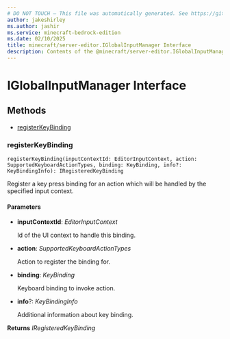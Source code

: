 ```yaml
---
# DO NOT TOUCH — This file was automatically generated. See https://github.com/mojang/minecraftapidocsgenerator to modify descriptions, examples, etc.
author: jakeshirley
ms.author: jashir
ms.service: minecraft-bedrock-edition
ms.date: 02/10/2025
title: minecraft/server-editor.IGlobalInputManager Interface
description: Contents of the @minecraft/server-editor.IGlobalInputManager class.
---
```

# IGlobalInputManager Interface

## Methods
- [registerKeyBinding](#registerkeybinding)

### **registerKeyBinding**
`
registerKeyBinding(inputContextId: EditorInputContext, action: SupportedKeyboardActionTypes, binding: KeyBinding, info?: KeyBindingInfo): IRegisteredKeyBinding
`

Register a key press binding for an action which will be handled by the specified input context.

#### **Parameters**
- **inputContextId**: *EditorInputContext*
  
  Id of the UI context to handle this binding.
- **action**: *SupportedKeyboardActionTypes*
  
  Action to register the binding for.
- **binding**: *KeyBinding*
  
  Keyboard binding to invoke action.
- **info**?: *KeyBindingInfo*
  
  Additional information about key binding.

**Returns** *IRegisteredKeyBinding*
